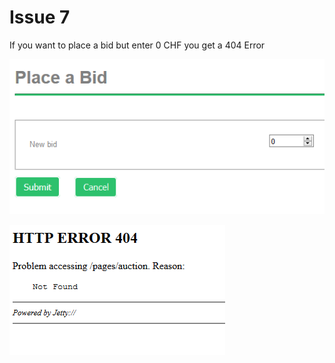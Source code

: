 # Issue 7

If you want to place a bid but enter 0 CHF you get a 404 Error

![Issue 7 - Placing 0CHF bid](placebid.png)

![Issue 7 - Placing 0CHF bid](404.png)